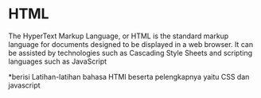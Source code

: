 # HTML 
The HyperText Markup Language, or HTML is the standard markup language for documents designed to be displayed in a web browser. It can be assisted by technologies such as Cascading Style Sheets and scripting languages such as JavaScript

*berisi Latihan-latihan bahasa HTMl beserta pelengkapnya yaitu CSS dan javascript